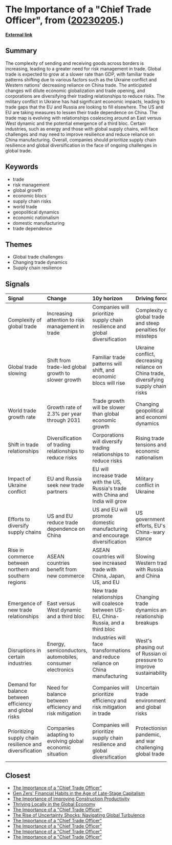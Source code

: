 # __The Importance of a "Chief Trade Officer"__, from ([20230205](https://kghosh.substack.com/p/20230205).)

__[External link](https://www.bcg.com/publications/2023/protectionism-pandemic-war-and-future-of-trade?utm_source=substack&utm_medium=email)__



## Summary

The complexity of sending and receiving goods across borders is increasing, leading to a greater need for risk management in trade. Global trade is expected to grow at a slower rate than GDP, with familiar trade patterns shifting due to various factors such as the Ukraine conflict and Western nations' decreasing reliance on China trade. The anticipated changes will dilute economic globalization and trade opening, and corporations are diversifying their trading relationships to reduce risks. The military conflict in Ukraine has had significant economic impacts, leading to trade gaps that the EU and Russia are looking to fill elsewhere. The US and EU are taking measures to lessen their trade dependence on China. The trade map is evolving with relationships coalescing around an East versus West dynamic and the potential emergence of a third bloc. Certain industries, such as energy and those with global supply chains, will face challenges and may need to improve resilience and reduce reliance on China manufacturing. Overall, companies should prioritize supply chain resilience and global diversification in the face of ongoing challenges in global trade.

## Keywords

* trade
* risk management
* global growth
* economic blocs
* supply chain risks
* world trade
* geopolitical dynamics
* economic nationalism
* domestic manufacturing
* trade dependence

## Themes

* Global trade challenges
* Changing trade dynamics
* Supply chain resilience

## Signals

| Signal                                                   | Change                                                    | 10y horizon                                                                         | Driving force                                                                         |
|:---------------------------------------------------------|:----------------------------------------------------------|:------------------------------------------------------------------------------------|:--------------------------------------------------------------------------------------|
| Complexity of global trade                               | Increasing attention to risk management in trade          | Companies will prioritize supply chain resilience and global diversification        | Complexity of global trade and steep penalties for missteps                           |
| Global trade slowing                                     | Shift from trade-led global growth to slower growth       | Familiar trade patterns will shift, and economic blocs will rise                    | Ukraine conflict, decreasing reliance on China trade, diversifying supply chain risks |
| World trade growth rate                                  | Growth rate of 2.3% per year through 2031                 | Trade growth will be slower than global economic growth                             | Changing geopolitical and economic dynamics                                           |
| Shift in trade relationships                             | Diversification of trading relationships to reduce risks  | Corporations will diversify trading relationships to reduce risks                   | Rising trade tensions and economic nationalism                                        |
| Impact of Ukraine conflict                               | EU and Russia seek new trade partners                     | EU will increase trade with the US, Russia's trade with China and India will grow   | Military conflict in Ukraine                                                          |
| Efforts to diversify supply chains                       | US and EU reduce trade dependence on China                | US and EU will promote domestic manufacturing and encourage diversification         | US government efforts, EU's China-wary stance                                         |
| Rise in commerce between northern and southern regions   | ASEAN countries benefit from new commerce                 | ASEAN countries will see increased trade with China, Japan, US, and EU              | Slowing Western trade with Russia and China                                           |
| Emergence of new trade relationships                     | East versus West dynamic and a third bloc                 | New trade relationships will coalesce between US-EU, China-Russia, and a third bloc | Changing trade dynamics and relationship breakups                                     |
| Disruptions in certain industries                        | Energy, semiconductors, automobiles, consumer electronics | Industries will face transformations and reduce reliance on China manufacturing     | West's phasing out of Russian oil, pressure to improve sustainability                 |
| Demand for balance between efficiency and global risks   | Need for balance between efficiency and risk mitigation   | Companies will prioritize efficiency and risk mitigation in trade                   | Uncertain trade environment and global risks                                          |
| Prioritizing supply chain resilience and diversification | Companies adapting to evolving global economic situation  | Companies will prioritize supply chain resilience and global diversification        | Protectionism, pandemic, and war challenging global trade                             |

## Closest

* [The Importance of a "Chief Trade Officer"](77a1e8adf276dbc84c60c1c7fd878db8)
* [Gen Zers' Financial Habits in the Age of Late-Stage Capitalism](1b41206075bb58ef4a1bcb8a6d82ffc0)
* [The Importance of Improving Construction Productivity](68cc2d738ed662aeee3670d8327d7d5f)
* [Thriving Locally in the Global Economy](b0f9303688b3f36feafd21625c5d3461)
* [The Importance of a "Chief Trade Officer"](77a1e8adf276dbc84c60c1c7fd878db8)
* [The Rise of Uncertainty Shocks: Navigating Global Turbulence](ab8c972a6c092c9ac6b37922e0a07f62)
* [The Importance of a "Chief Trade Officer"](77a1e8adf276dbc84c60c1c7fd878db8)
* [The Importance of a "Chief Trade Officer"](77a1e8adf276dbc84c60c1c7fd878db8)
* [The Importance of a "Chief Trade Officer"](77a1e8adf276dbc84c60c1c7fd878db8)
* [The Importance of a "Chief Trade Officer"](77a1e8adf276dbc84c60c1c7fd878db8)